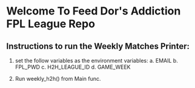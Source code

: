 # Welcome To Feed Dor's Addiction FPL League Repo


## Instructions to run the Weekly Matches Printer:
  1. set the follow variables as the environment variables:
    a. EMAIL
    b. FPL_PWD
    c. H2H_LEAGUE_ID
    d. GAME_WEEK
    
  2. Run weekly_h2h() from Main func. 
